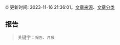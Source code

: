 :alarm_clock: 更新时间: 2023-11-16 21:36:01。[文章来源](/README.md)、[文章分类](/TAGS.md)

## 报告


> 关键字：`报告`、`月报`



